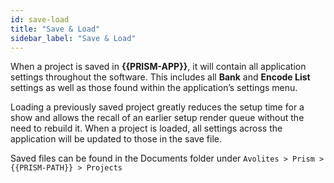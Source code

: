 ```yaml
---
id: save-load
title: "Save & Load"
sidebar_label: "Save & Load"
---
```


When a project is saved in **{{PRISM-APP}}**, it will contain all application settings throughout the software. This includes all **Bank** and **Encode List** settings as well as those found within the application’s settings menu.

Loading a previously saved project greatly reduces the setup time for a show and allows the recall of an earlier setup render queue without the need to rebuild it. When a project is loaded, all settings across the application will be updated to those in the save file.

Saved files can be found in the Documents folder under `Avolites > Prism > {{PRISM-PATH}} > Projects`
